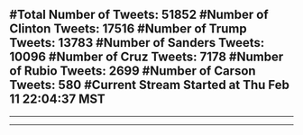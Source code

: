 #Total Number of Tweets: 51852 
#Number of Clinton Tweets: 17516
#Number of Trump Tweets: 13783
#Number of Sanders Tweets: 10096
#Number of Cruz Tweets: 7178
#Number of Rubio Tweets: 2699
#Number of Carson Tweets: 580
#Current Stream Started at Thu Feb 11 22:04:37 MST
---
---
---
